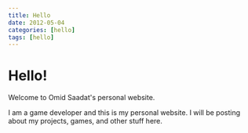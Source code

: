 ```yaml
---
title: Hello
date: 2012-05-04
categories: [hello]
tags: [hello]
---
```


# Hello!

Welcome to Omid Saadat's personal website.

I am a game developer and this is my personal website. I will be posting about my projects, games, and other stuff here.
